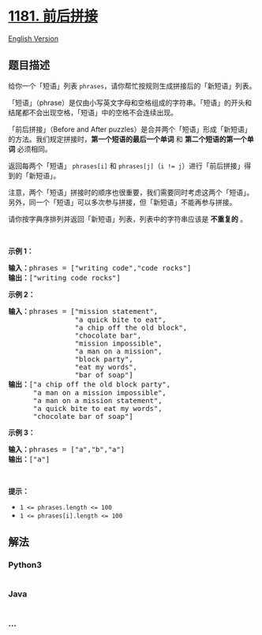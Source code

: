 # [1181. 前后拼接](https://leetcode-cn.com/problems/before-and-after-puzzle)

[English Version](/solution/1100-1199/1181.Before%20and%20After%20Puzzle/README_EN.md)

## 题目描述

<!-- 这里写题目描述 -->
<p>给你一个「短语」列表 <code>phrases</code>，请你帮忙按规则生成拼接后的「新短语」列表。</p>

<p>「短语」（phrase）是仅由小写英文字母和空格组成的字符串。「短语」的开头和结尾都不会出现空格，「短语」中的空格不会连续出现。</p>

<p>「前后拼接」（Before and After puzzles）是合并两个「短语」形成「新短语」的方法。我们规定拼接时，<strong>第一个短语的最后一个单词</strong> 和 <strong>第二个短语的第一个单词</strong> 必须相同。</p>

<p>返回每两个「短语」 <code>phrases[i]</code> 和 <code>phrases[j]</code>（<code>i != j</code>）进行「前后拼接」得到的「新短语」。</p>

<p>注意，两个「短语」拼接时的顺序也很重要，我们需要同时考虑这两个「短语」。另外，同一个「短语」可以多次参与拼接，但「新短语」不能再参与拼接。</p>

<p>请你按字典序排列并返回「新短语」列表，列表中的字符串应该是 <strong>不重复的</strong> 。</p>

<p> </p>

<p><strong>示例 1：</strong></p>

<pre><strong>输入：</strong>phrases = ["writing code","code rocks"]
<strong>输出：</strong>["writing code rocks"]
</pre>

<p><strong>示例 2：</strong></p>

<pre><strong>输入：</strong>phrases = ["mission statement",
                "a quick bite to eat",
                "a chip off the old block",
                "chocolate bar",
                "mission impossible",
                "a man on a mission",
                "block party",
                "eat my words",
                "bar of soap"]
<strong>输出：</strong>["a chip off the old block party",
      "a man on a mission impossible",
      "a man on a mission statement",
      "a quick bite to eat my words",
      "chocolate bar of soap"]
</pre>

<p><strong>示例 3：</strong></p>

<pre><strong>输入：</strong>phrases = ["a","b","a"]
<strong>输出：</strong>["a"]
</pre>

<p> </p>

<p><strong>提示：</strong></p>

<ul>
	<li><code>1 <= phrases.length <= 100</code></li>
	<li><code>1 <= phrases[i].length <= 100</code></li>
</ul>

## 解法

<!-- 这里可写通用的实现逻辑 -->

<!-- tabs:start -->

### **Python3**

<!-- 这里可写当前语言的特殊实现逻辑 -->

```python

```

### **Java**

<!-- 这里可写当前语言的特殊实现逻辑 -->

```java

```

### **...**

```

```

<!-- tabs:end -->
